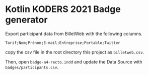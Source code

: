 # Kotlin KODERS 2021 Badge generator

Export participant data from BilletWeb with the following columns. 

`Tarif;Nom;Prénom;E-mail;Entreprise;Portable;Twitter`

copy the csv file in the root directory this project as `billetweb.csv`.

Then, open `badge-a4-recto.indd` and update the Data Source with `badges/participants.csv`.

